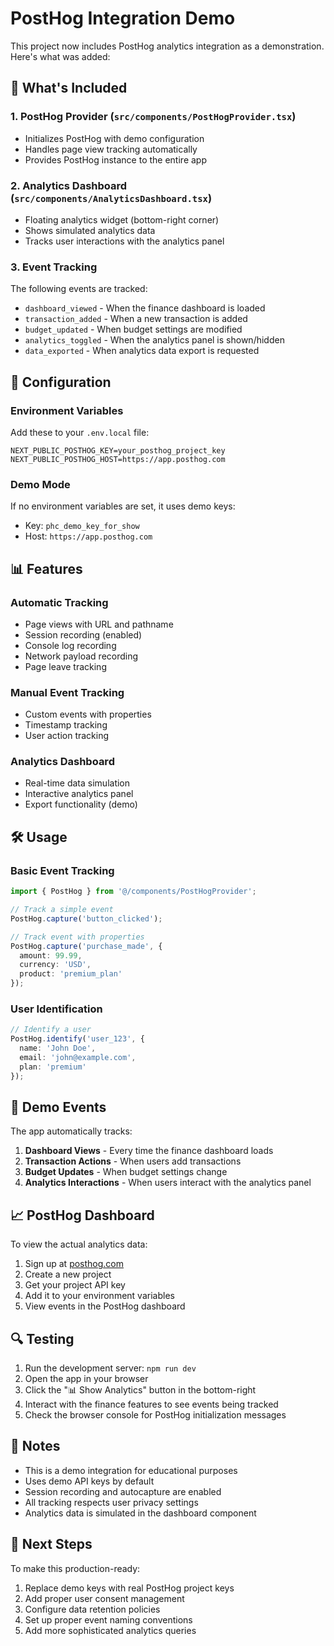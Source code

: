 # PostHog Integration Demo

This project now includes PostHog analytics integration as a demonstration. Here's what was added:

## 🚀 What's Included

### 1. PostHog Provider (`src/components/PostHogProvider.tsx`)
- Initializes PostHog with demo configuration
- Handles page view tracking automatically
- Provides PostHog instance to the entire app

### 2. Analytics Dashboard (`src/components/AnalyticsDashboard.tsx`)
- Floating analytics widget (bottom-right corner)
- Shows simulated analytics data
- Tracks user interactions with the analytics panel

### 3. Event Tracking
The following events are tracked:
- `dashboard_viewed` - When the finance dashboard is loaded
- `transaction_added` - When a new transaction is added
- `budget_updated` - When budget settings are modified
- `analytics_toggled` - When the analytics panel is shown/hidden
- `data_exported` - When analytics data export is requested

## 🔧 Configuration

### Environment Variables
Add these to your `.env.local` file:
```env
NEXT_PUBLIC_POSTHOG_KEY=your_posthog_project_key
NEXT_PUBLIC_POSTHOG_HOST=https://app.posthog.com
```

### Demo Mode
If no environment variables are set, it uses demo keys:
- Key: `phc_demo_key_for_show`
- Host: `https://app.posthog.com`

## 📊 Features

### Automatic Tracking
- Page views with URL and pathname
- Session recording (enabled)
- Console log recording
- Network payload recording
- Page leave tracking

### Manual Event Tracking
- Custom events with properties
- Timestamp tracking
- User action tracking

### Analytics Dashboard
- Real-time data simulation
- Interactive analytics panel
- Export functionality (demo)

## 🛠️ Usage

### Basic Event Tracking
```typescript
import { PostHog } from '@/components/PostHogProvider';

// Track a simple event
PostHog.capture('button_clicked');

// Track event with properties
PostHog.capture('purchase_made', {
  amount: 99.99,
  currency: 'USD',
  product: 'premium_plan'
});
```

### User Identification
```typescript
// Identify a user
PostHog.identify('user_123', {
  name: 'John Doe',
  email: 'john@example.com',
  plan: 'premium'
});
```

## 🎯 Demo Events

The app automatically tracks:
1. **Dashboard Views** - Every time the finance dashboard loads
2. **Transaction Actions** - When users add transactions
3. **Budget Updates** - When budget settings change
4. **Analytics Interactions** - When users interact with the analytics panel

## 📈 PostHog Dashboard

To view the actual analytics data:
1. Sign up at [posthog.com](https://posthog.com)
2. Create a new project
3. Get your project API key
4. Add it to your environment variables
5. View events in the PostHog dashboard

## 🔍 Testing

1. Run the development server: `npm run dev`
2. Open the app in your browser
3. Click the "📊 Show Analytics" button in the bottom-right
4. Interact with the finance features to see events being tracked
5. Check the browser console for PostHog initialization messages

## 📝 Notes

- This is a demo integration for educational purposes
- Uses demo API keys by default
- Session recording and autocapture are enabled
- All tracking respects user privacy settings
- Analytics data is simulated in the dashboard component

## 🚀 Next Steps

To make this production-ready:
1. Replace demo keys with real PostHog project keys
2. Add proper user consent management
3. Configure data retention policies
4. Set up proper event naming conventions
5. Add more sophisticated analytics queries 